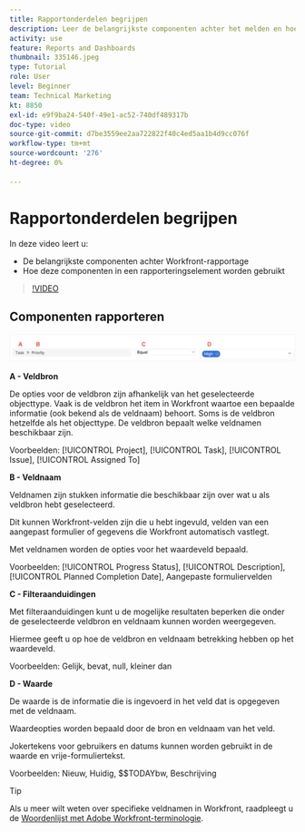 ```yaml
---
title: Rapportonderdelen begrijpen
description: Leer de belangrijkste componenten achter het melden en hoe deze in een rapporteringselement in Workfront worden gebruikt.
activity: use
feature: Reports and Dashboards
thumbnail: 335146.jpeg
type: Tutorial
role: User
level: Beginner
team: Technical Marketing
kt: 8850
exl-id: e9f9ba24-540f-49e1-ac52-740df489317b
doc-type: video
source-git-commit: d7be3559ee2aa722822f40c4ed5aa1b4d9cc076f
workflow-type: tm+mt
source-wordcount: '276'
ht-degree: 0%

---
```


# Rapportonderdelen begrijpen

In deze video leert u:

* De belangrijkste componenten achter Workfront-rapportage
* Hoe deze componenten in een rapporteringselement worden gebruikt

>[!VIDEO](https://video.tv.adobe.com/v/335146/?quality=12&learn=on)

## Componenten rapporteren

![Een afbeelding van het scherm om een filter te maken](assets/reporting-components-1.png)

**A - Veldbron**

De opties voor de veldbron zijn afhankelijk van het geselecteerde objecttype. Vaak is de veldbron het item in Workfront waartoe een bepaalde informatie (ook bekend als de veldnaam) behoort. Soms is de veldbron hetzelfde als het objecttype.
De veldbron bepaalt welke veldnamen beschikbaar zijn.

Voorbeelden: [!UICONTROL Project], [!UICONTROL Task], [!UICONTROL Issue], [!UICONTROL Assigned To]

**B - Veldnaam**

Veldnamen zijn stukken informatie die beschikbaar zijn over wat u als veldbron hebt geselecteerd.

Dit kunnen Workfront-velden zijn die u hebt ingevuld, velden van een aangepast formulier of gegevens die Workfront automatisch vastlegt.

Met veldnamen worden de opties voor het waardeveld bepaald.

Voorbeelden: [!UICONTROL Progress Status], [!UICONTROL Description], [!UICONTROL Planned Completion Date], Aangepaste formuliervelden

**C - Filteraanduidingen**

Met filteraanduidingen kunt u de mogelijke resultaten beperken die onder de geselecteerde veldbron en veldnaam kunnen worden weergegeven.

Hiermee geeft u op hoe de veldbron en veldnaam betrekking hebben op het waardeveld.

Voorbeelden: Gelijk, bevat, null, kleiner dan

**D - Waarde**

De waarde is de informatie die is ingevoerd in het veld dat is opgegeven met de veldnaam.

Waardeopties worden bepaald door de bron en veldnaam van het veld.

Jokertekens voor gebruikers en datums kunnen worden gebruikt in de waarde en vrije-formuliertekst.

Voorbeelden: Nieuw, Huidig, $$TODAYbw, Beschrijving

>[!TIP]
>
>Als u meer wilt weten over specifieke veldnamen in Workfront, raadpleegt u de [Woordenlijst met Adobe Workfront-terminologie](https://experienceleague.adobe.com/docs/workfront/using/basics/workfront-terminology-glossary.html?lang=en).

